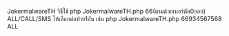 JokermalwareTH 
วิธีใช้ php JokermalwareTH.php 66(ตามด้วยเบอร์ตัด0ออก) ALL/CALL/SMS ไห้เลือกต่อท้าย1อัน
เช่น php JokermalwareTH.php 66934567568 ALL
